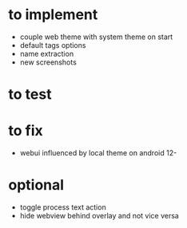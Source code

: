 # to implement
- couple web theme with system theme on start
- default tags options
- name extraction
- new screenshots
 
# to test

# to fix
- webui influenced by local theme on android 12-

# optional
- toggle process text action
- hide webview behind overlay and not vice versa